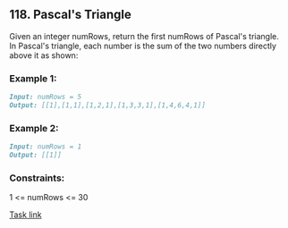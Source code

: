 ## 118. Pascal's Triangle

Given an integer numRows, return the first numRows of Pascal's triangle.  
In Pascal's triangle, each number is the sum of the two numbers directly above it as shown:

### Example 1:
```markdown
Input: numRows = 5
Output: [[1],[1,1],[1,2,1],[1,3,3,1],[1,4,6,4,1]]
```

### Example 2:
```markdown
Input: numRows = 1
Output: [[1]]
```

### Constraints:
1 <= numRows <= 30

[Task link](https://leetcode.com/problems/pascals-triangle/)